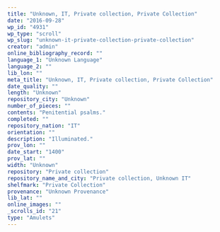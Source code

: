 ```yaml
---
title: "Unknown, IT, Private collection, Private Collection"
date: "2016-09-28"
wp_id: "4931"
wp_type: "scroll"
wp_slug: "unknown-it-private-collection-private-collection"
creator: "admin"
online_bibliography_record: ""
language_1: "Unknown Language"
language_2: ""
lib_lon: ""
meta_title: "Unknown, IT, Private collection, Private Collection"
date_quality: ""
length: "Unknown"
repository_city: "Unknown"
number_of_pieces: ""
contents: "Penitential psalms."
completed: ""
repository_nation: "IT"
orientation: ""
description: "Illuminated."
prov_lon: ""
date_start: "1400"
prov_lat: ""
width: "Unknown"
repository: "Private collection"
repository_name_and_city: "Private collection, Unknown IT"
shelfmark: "Private Collection"
provenance: "Unknown Provenance"
lib_lat: ""
online_images: ""
_scrolls_id: "21"
type: "Amulets"
---
```



